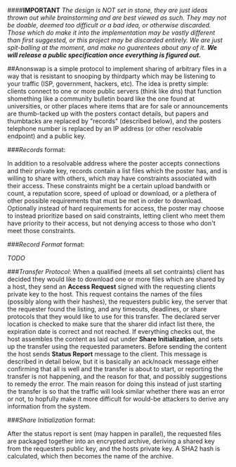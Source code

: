 ####**IMPORTANT**
*The design is NOT set in stone, they are just ideas thrown out while
brainstorming and are best viewed as such. They may not be doable, deemed too
difficult or a bad idea, or otherwise discarded. Those which do make it into the
implementation may be vastly different than first suggested, or this project may
be discarded entirely. We are just spit-balling at the moment, and make no
guarentees about any of it.
_<b>We will release a public specification once everything is figured out.</b>_*


##Anonswap
is a simple protocol to implement sharing of arbitrary files in a way
that is resistant to snooping by thirdparty which may be listening to your
traffic (ISP, government, hackers, etc). The idea is pretty simple: clients
connect to one or more public servers (think like dns) that function shomething
like a community bulletin board like the one found at universities, or other
places where items that are for sale or announcements are thumb-tacked up with
the posters contact details, but papers and thumbtacks are replaced by "records"
(described below), and the posters telephone number is replaced by an IP address
(or other resolvable endpoint) and a public key.

###*_Records_*
format:

In addition to a resolvable address where the poster accepts connections and
their private key, records contain a list files which the poster has, and is
willing to share with others, which may have constraints associated with their
access. These constraints might be a certain upload bandwith or count, a
reputation score, speed of upload or download, or a plethera of other possible
requirements that must be met in order to download. Optionally instead of hard
requirements for access, the poster may choose to instead prioritize based on
said constraints, letting client who meet them have priority to their access,
but not denying access to those who don't meet those constraints.

###*_Record Format_*
format:

*TODO*

###*_Transfer Protocol_*:
When a qualified (meets all set contraints) client has decided they would like
to download one or more files which are shared by a host, they send an __Access
Request__ signed with the requesting clients private key to the host. This
request contains the names of the files (possibly along with their hashes), the
requesters public key, the server that the requester found the listing, and any
timeouts, deadlines, or share protocols that they would like to use for this
transfer. The declared server location is checked to make sure that the sharer
did infact list there, the expiration date is correct and not reached.
If everything checks out, the host assembles the content as laid out under
__Share Initialization__, and sets up the transfer using the requested
parameters. Before sending the content the host sends __Status Report__ message
to the client. This message is described in detail below, but it is basically
an ack/noack message either confirming that all is well and the transfer is
about to start, or reporting the transfer is not happening, and the reason for
that, and possibly suggestions to remedy the error. The main reason for doing
this instead of just starting the transfer is so that the traffic will look
similar whether there was an error or not, to hopfully make it more difficult
for would-be attackers to derive any information from the system.

###*_Share Initialization_*
format:

After the status report is sent (may happen in parallel), the requested files
are packaged together into an encrypted archive, deriving a shared key from the
requesters public key, and the hosts private key. A SHA2 hash is calculated,
which then becomes the name of the archive.
